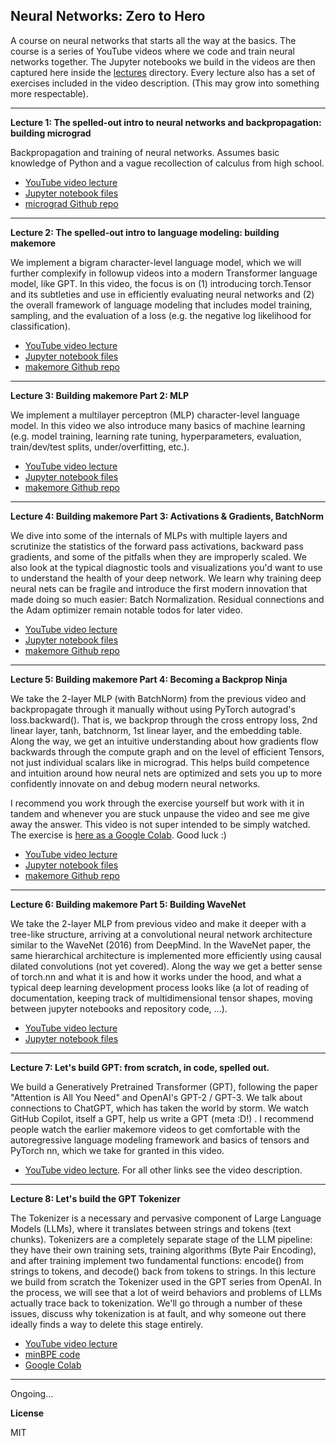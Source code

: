 
## Neural Networks: Zero to Hero

A course on neural networks that starts all the way at the basics. The course is a series of YouTube videos where we code and train neural networks together. The Jupyter notebooks we build in the videos are then captured here inside the [lectures](lectures/) directory. Every lecture also has a set of exercises included in the video description. (This may grow into something more respectable).

---

**Lecture 1: The spelled-out intro to neural networks and backpropagation: building micrograd**

Backpropagation and training of neural networks. Assumes basic knowledge of Python and a vague recollection of calculus from high school.

- [YouTube video lecture](https://www.youtube.com/watch?v=VMj-3S1tku0)
- [Jupyter notebook files](lectures/micrograd)
- [micrograd Github repo](https://github.com/karpathy/micrograd)

---

**Lecture 2: The spelled-out intro to language modeling: building makemore**

We implement a bigram character-level language model, which we will further complexify in followup videos into a modern Transformer language model, like GPT. In this video, the focus is on (1) introducing torch.Tensor and its subtleties and use in efficiently evaluating neural networks and (2) the overall framework of language modeling that includes model training, sampling, and the evaluation of a loss (e.g. the negative log likelihood for classification).

- [YouTube video lecture](https://www.youtube.com/watch?v=PaCmpygFfXo)
- [Jupyter notebook files](lectures/makemore/makemore_part1_bigrams.ipynb)
- [makemore Github repo](https://github.com/karpathy/makemore)

---

**Lecture 3: Building makemore Part 2: MLP**

We implement a multilayer perceptron (MLP) character-level language model. In this video we also introduce many basics of machine learning (e.g. model training, learning rate tuning, hyperparameters, evaluation, train/dev/test splits, under/overfitting, etc.).

- [YouTube video lecture](https://youtu.be/TCH_1BHY58I)
- [Jupyter notebook files](lectures/makemore/makemore_part2_mlp.ipynb)
- [makemore Github repo](https://github.com/karpathy/makemore)

---

**Lecture 4: Building makemore Part 3: Activations & Gradients, BatchNorm**

We dive into some of the internals of MLPs with multiple layers and scrutinize the statistics of the forward pass activations, backward pass gradients, and some of the pitfalls when they are improperly scaled. We also look at the typical diagnostic tools and visualizations you'd want to use to understand the health of your deep network. We learn why training deep neural nets can be fragile and introduce the first modern innovation that made doing so much easier: Batch Normalization. Residual connections and the Adam optimizer remain notable todos for later video.

- [YouTube video lecture](https://youtu.be/P6sfmUTpUmc)
- [Jupyter notebook files](lectures/makemore/makemore_part3_bn.ipynb)
- [makemore Github repo](https://github.com/karpathy/makemore)

---

**Lecture 5: Building makemore Part 4: Becoming a Backprop Ninja**

We take the 2-layer MLP (with BatchNorm) from the previous video and backpropagate through it manually without using PyTorch autograd's loss.backward(). That is, we backprop through the cross entropy loss, 2nd linear layer, tanh, batchnorm, 1st linear layer, and the embedding table. Along the way, we get an intuitive understanding about how gradients flow backwards through the compute graph and on the level of efficient Tensors, not just individual scalars like in micrograd. This helps build competence and intuition around how neural nets are optimized and sets you up to more confidently innovate on and debug modern neural networks.

I recommend you work through the exercise yourself but work with it in tandem and whenever you are stuck unpause the video and see me give away the answer. This video is not super intended to be simply watched. The exercise is [here as a Google Colab](https://colab.research.google.com/drive/1WV2oi2fh9XXyldh02wupFQX0wh5ZC-z-?usp=sharing). Good luck :)

- [YouTube video lecture](https://youtu.be/q8SA3rM6ckI)
- [Jupyter notebook files](lectures/makemore/makemore_part4_backprop.ipynb)
- [makemore Github repo](https://github.com/karpathy/makemore)

---

**Lecture 6: Building makemore Part 5: Building WaveNet**

We take the 2-layer MLP from previous video and make it deeper with a tree-like structure, arriving at a convolutional neural network architecture similar to the WaveNet (2016) from DeepMind. In the WaveNet paper, the same hierarchical architecture is implemented more efficiently using causal dilated convolutions (not yet covered). Along the way we get a better sense of torch.nn and what it is and how it works under the hood, and what a typical deep learning development process looks like (a lot of reading of documentation, keeping track of multidimensional tensor shapes, moving between jupyter notebooks and repository code, ...).

- [YouTube video lecture](https://youtu.be/t3YJ5hKiMQ0)
- [Jupyter notebook files](lectures/makemore/makemore_part5_cnn1.ipynb)

---


**Lecture 7: Let's build GPT: from scratch, in code, spelled out.**

We build a Generatively Pretrained Transformer (GPT), following the paper "Attention is All You Need" and OpenAI's GPT-2 / GPT-3. We talk about connections to ChatGPT, which has taken the world by storm. We watch GitHub Copilot, itself a GPT, help us write a GPT (meta :D!) . I recommend people watch the earlier makemore videos to get comfortable with the autoregressive language modeling framework and basics of tensors and PyTorch nn, which we take for granted in this video.

- [YouTube video lecture](https://www.youtube.com/watch?v=kCc8FmEb1nY). For all other links see the video description.

---

**Lecture 8: Let's build the GPT Tokenizer**

The Tokenizer is a necessary and pervasive component of Large Language Models (LLMs), where it translates between strings and tokens (text chunks). Tokenizers are a completely separate stage of the LLM pipeline: they have their own training sets, training algorithms (Byte Pair Encoding), and after training implement two fundamental functions: encode() from strings to tokens, and decode() back from tokens to strings. In this lecture we build from scratch the Tokenizer used in the GPT series from OpenAI. In the process, we will see that a lot of weird behaviors and problems of LLMs actually trace back to tokenization. We'll go through a number of these issues, discuss why tokenization is at fault, and why someone out there ideally finds a way to delete this stage entirely.

- [YouTube video lecture](https://www.youtube.com/watch?v=zduSFxRajkE)
- [minBPE code](https://github.com/karpathy/minbpe)
- [Google Colab](https://colab.research.google.com/drive/1y0KnCFZvGVf_odSfcNAws6kcDD7HsI0L?usp=sharing)

---

Ongoing...

**License**

MIT

